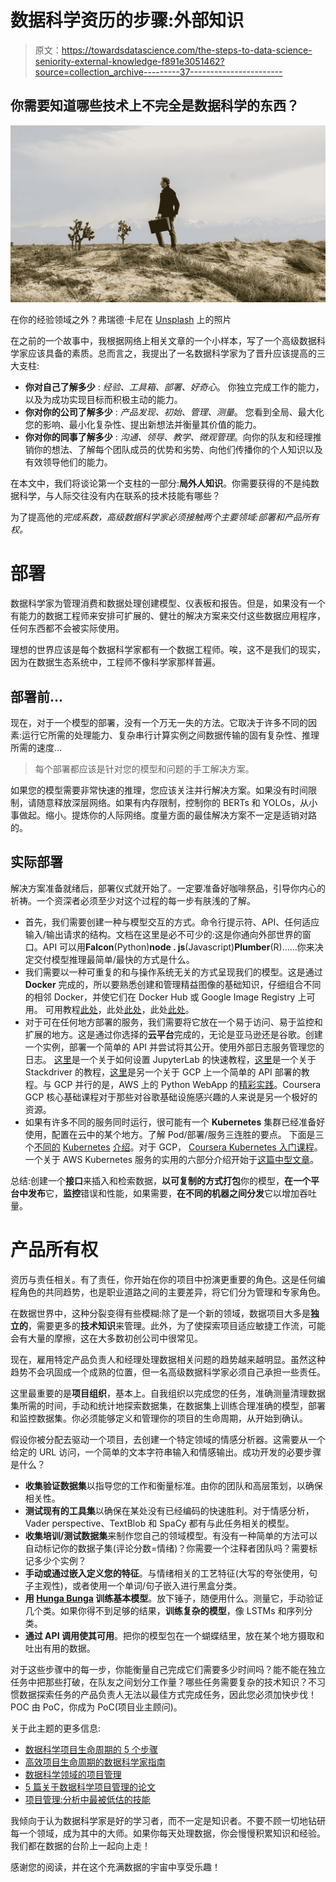# 数据科学资历的步骤:外部知识

> 原文：<https://towardsdatascience.com/the-steps-to-data-science-seniority-external-knowledge-f891e3051462?source=collection_archive---------37----------------------->

## 你需要知道哪些技术上不完全是数据科学的东西？

![](img/7cb879ab251a64fc892bb3038d383348.png)

在你的经验领域之外？弗瑞德·卡尼在 [Unsplash](https://unsplash.com?utm_source=medium&utm_medium=referral) 上的照片

在之前的一个故事中，我根据网络上相关文章的一个小样本，写了一个高级数据科学家应该具备的素质。总而言之，我提出了一名数据科学家为了晋升应该提高的三大支柱:

*   **你对自己了解多少** : *经验、工具箱、部署、好奇心*。
    你独立完成工作的能力，以及为成功实现目标而积极主动的能力。
*   **你对你的公司了解多少** : *产品发现、初始、管理、测量*。
    您看到全局、最大化您的影响、最小化复杂性、提出新想法并衡量其价值的能力。
*   **你对你的同事了解多少** : *沟通、领导、教学、微观管理*。向你的队友和经理推销你的想法、了解每个团队成员的优势和劣势、向他们传播你的个人知识以及有效领导他们的能力。

在本文中，我们将谈论第一个支柱的一部分:**局外人知识**。你需要获得的不是纯数据科学，与人际交往没有内在联系的技术技能有哪些？

为了提高他的*完成系数，高级数据科学家必须接触两个主要领域:部署和产品所有权。*

# 部署

数据科学家为管理消费和数据处理创建模型、仪表板和报告。但是，如果没有一个有能力的数据工程师来安排可扩展的、健壮的解决方案来交付这些数据应用程序，任何东西都不会被实际使用。

理想的世界应该是每个数据科学家都有一个数据工程师。唉，这不是我们的现实，因为在数据生态系统中，工程师不像科学家那样普遍。

## 部署前…

现在，对于一个模型的部署，没有一个万无一失的方法。它取决于许多不同的因素:运行它所需的处理能力、复杂串行计算实例之间数据传输的固有复杂性、推理所需的速度…

> 每个部署都应该是针对您的模型和问题的手工解决方案。

如果您的模型需要非常快速的推理，您应该关注并行解决方案。如果没有时间限制，请随意释放深层网络。如果有内存限制，控制你的 BERTs 和 YOLOs，从小事做起。缩小。提炼你的人际网络。度量方面的最佳解决方案不一定是适销对路的。

## 实际部署

解决方案准备就绪后，部署仪式就开始了。一定要准备好咖啡祭品，引导你内心的祈祷。一个资深者必须至少对这个过程的每一步有肤浅的了解。

*   首先，我们需要创建一种与模型交互的方式。命令行提示符、API、任何适应输入/输出请求的结构。文档在这里是必不可少的:这是你通向外部世界的窗口。API 可以用**Falcon**(Python)**node . js**(Javascript)**Plumber**(R)……你来决定交付模型推理最简单/最快的方式是什么。
*   我们需要以一种可重复的和与操作系统无关的方式呈现我们的模型。这是通过 **Docker** 完成的，所以要熟悉创建和管理精益图像的基础知识，仔细组合不同的相邻 Docker，并使它们在 Docker Hub 或 Google Image Registry 上可用。
    可用教程[此处](/docker-made-easy-for-data-scientists-b32efbc23165)，此处[此处](/a-short-guide-to-using-docker-for-your-data-science-environment-912617b3603e)，此处[此处](https://medium.com/applied-data-science/the-full-stack-data-scientist-part-2-a-practical-introduction-to-docker-1ea932c89b57)。
*   对于可在任何地方部署的服务，我们需要将它放在一个易于访问、易于监控和扩展的地方。这是通过你选择的**云平台**完成的，无论是亚马逊还是谷歌。创建一个实例，部署一个简单的 API 并尝试将其公开。使用外部日志服务管理您的日志。
    [这里](/running-jupyter-notebook-in-google-cloud-platform-in-15-min-61e16da34d52)是一个关于如何设置 JupyterLab 的快速教程，[这里](https://medium.com/@ludomagno/stackdriver-custom-metrics-the-easy-way-on-gcp-bd0530a04e19)是一个关于 Stackdriver 的教程，[这里](https://medium.com/@enocom/deploy-a-container-on-gcp-the-easy-way-4e5fd64aca76)是另一个关于 GCP 上一个简单的 API 部署的教程。与 GCP 并行的是，AWS 上的 Python WebApp 的[精彩实践](/deploying-a-python-web-app-on-aws-57ed772b2319)。Coursera GCP 核心基础课程对于那些对谷歌基础设施感兴趣的人来说是另一个极好的资源。
*   如果有许多不同的服务同时运行，很可能有一个 **Kubernetes** 集群已经准备好使用，配置在云中的某个地方。了解 Pod/部署/服务三连胜的要点。
    下面是三个[不同的](https://medium.com/containermind/a-beginners-guide-to-kubernetes-7e8ca56420b6) [Kubernetes](https://medium.com/google-cloud/kubernetes-101-pods-nodes-containers-and-clusters-c1509e409e16) [介绍](https://medium.com/swlh/kubernetes-in-a-nutshell-tutorial-for-beginners-caa442dfd6c0)。对于 GCP， [Coursera Kubernetes 入门课程](https://www.coursera.org/learn/google-kubernetes-engine)。一个关于 AWS Kubernetes 服务的实用的六部分介绍开始于[这篇中型文章](https://medium.com/faun/learning-kubernetes-by-doing-part-1-setting-up-eks-in-aws-50dcf7a76247)。

总结:创建一个**接口**来插入和检索数据，**以可复制的方式打包**你的模型，**在一个平台中发布**它，**监控**错误和性能，如果需要，**在不同的机器之间分发**它以增加吞吐量。

# 产品所有权

资历与责任相关。有了责任，你开始在你的项目中扮演更重要的角色。这是任何编程角色的共同趋势，也是职业道路之间的主要差异，将它们分为管理和专家角色。

在数据世界中，这种分裂变得有些模糊:除了是一个新的领域，数据项目大多是**独立的**，需要更多的**技术知识**来管理。此外，为了使探索项目适应敏捷工作流，可能会有大量的摩擦，这在大多数初创公司中很常见。

现在，雇用特定产品负责人和经理处理数据相关问题的趋势越来越明显。虽然这种趋势不会巩固成一个成熟的位置，但一名高级数据科学家必须自己承担一些责任。

这里最重要的是**项目组织**，基本上。自我组织以完成您的任务，准确测量清理数据集所需的时间，手动和统计地探索数据集，在数据集上训练合理准确的模型，部署和监控数据集。你必须能够定义和管理你的项目的生命周期，从开始到确认。

假设你被分配去驱动一个项目，去创建一个特定领域的情感分析器。这需要从一个给定的 URL 访问，一个简单的文本字符串输入和情感输出。成功开发的必要步骤是什么？

*   **收集验证数据集**以指导您的工作和衡量标准。由你的团队和高层策划，以确保相关性。
*   **测试现有的工具集**以确保在某处没有已经编码的快速胜利。对于情感分析，Vader perspective、TextBlob 和 SpaCy 都有与此任务相关的模型。
*   **收集培训/测试数据集**来制作您自己的领域模型。有没有一种简单的方法可以自动标记你的数据子集(评论分数=情绪)？你需要一个注释者团队吗？需要标记多少个实例？
*   **手动或通过嵌入定义您的特征**。与情绪相关的工艺特征(大写的夸张使用，句子主观性)，或者使用一个单词/句子嵌入进行黑盒分类。
*   **用 [Hunga Bunga](https://github.com/ypeleg/HungaBunga) 训练基本模型**。放下锤子，随便用什么。测量它，手动验证几个类。如果你得不到足够的结果，**训练复杂的模型**，像 LSTMs 和序列分类。
*   **通过 API 调用使其可用**。把你的模型包在一个蝴蝶结里，放在某个地方摄取和吐出有用的数据。

对于这些步骤中的每一步，你能衡量自己完成它们需要多少时间吗？能不能在独立任务中把那些打破，在队友之间划分工作量？哪些任务需要复杂的技术知识？不习惯数据探索任务的产品负责人无法以最佳方式完成任务，因此您必须加快步伐！POC 由 PoC，你成为 PoC(项目业主顾问)。

关于此主题的更多信息:

*   [数据科学项目生命周期的 5 个步骤](/5-steps-of-a-data-science-project-lifecycle-26c50372b492)
*   [高效项目生命周期的数据科学家指南](/a-data-scientists-guide-to-an-efficient-project-lifecycle-c4f44ef41df7)
*   [数据科学领域的项目管理](/project-management-in-data-science-11d059bcb265)
*   [5 篇关于数据科学项目管理的论文](https://www.thinkingondata.com/5-papers-about-data-science-project-management/)
*   [项目管理:分析中最被低估的技能](https://www.linkedin.com/pulse/project-management-most-underrated-skill-analytics-gaurav-vohra/)

我倾向于认为数据科学家是好的学习者，而不一定是知识者。不要不顾一切地钻研每一个领域，成为其中的大师。如果你每天处理数据，你会慢慢积累知识和经验。我们都在数据的台阶上一起向上走！

感谢您的阅读，并在这个充满数据的宇宙中享受乐趣！